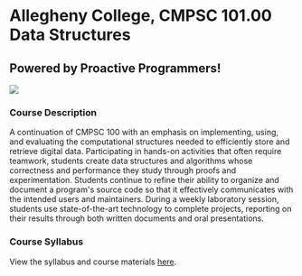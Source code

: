 # Allegheny College, CMPSC 101.00 Data Structures

## Powered by Proactive Programmers!
<img src="https://proactiveprogrammers.com/img/Rectangle-Proactive-Programmers-Logo.svg" img>

### Course Description

A continuation of CMPSC 100 with an emphasis on implementing, using, and
evaluating the computational structures needed to efficiently store and retrieve
digital data. Participating in hands-on activities that often require teamwork,
students create data structures and algorithms whose correctness and performance
they study through proofs and experimentation. Students continue to refine their
ability to organize and document a program's source code so that it effectively
communicates with the intended users and maintainers. During a weekly laboratory
session, students use state-of-the-art technology to complete projects,
reporting on their results through both written documents and oral
presentations.

### Course Syllabus

View the syllabus and course materials
[here](https://github.com/allegheny-college-cmpsc-101-spring-2024/course-materials).


